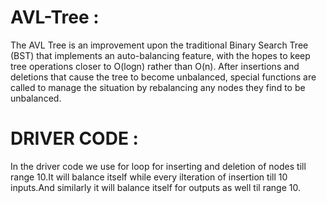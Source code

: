 # AVL-Tree :
The AVL Tree is an improvement upon the traditional Binary Search Tree (BST) that implements an auto-balancing feature, with the hopes to keep tree operations closer to O(logn) rather than O(n). After insertions and deletions that cause the tree to become unbalanced, special functions are called to manage the situation by rebalancing any nodes they find to be unbalanced.

# DRIVER CODE :
In the driver code we use for loop for inserting and deletion of nodes till range 10.It will balance itself while every ilteration of insertion till 10 inputs.And similarly it will balance itself for outputs as well til range 10.
